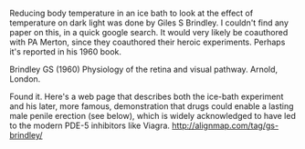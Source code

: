 Reducing body temperature in an ice bath to look at the effect of temperature on dark light was done by Giles S Brindley.  I couldn't find any paper on this, in a quick google search. It would very likely be coauthored with PA Merton, since they coauthored their heroic experiments. Perhaps it's reported in his 1960 book. 

Brindley GS (1960) Physiology of the retina and visual pathway. Arnold, London.

Found it. Here's a web page that describes both the ice-bath experiment and his later, more famous, demonstration that drugs could enable a lasting male penile erection (see below), which is widely acknowledged to have led to the modern PDE-5 inhibitors like Viagra.
http://alignmap.com/tag/gs-brindley/